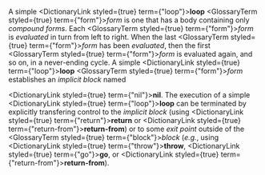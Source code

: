 
 



A simple <DictionaryLink styled={true} term={"loop"}><b>loop</b></DictionaryLink> <GlossaryTerm styled={true} term={"form"}><i>form</i></GlossaryTerm> is one that has a body containing only *compound forms*. Each <GlossaryTerm styled={true} term={"form"}><i>form</i></GlossaryTerm> is *evaluated* in turn from left to right. When the last <GlossaryTerm styled={true} term={"form"}><i>form</i></GlossaryTerm> has been *evaluated*, then the first <GlossaryTerm styled={true} term={"form"}><i>form</i></GlossaryTerm> is evaluated again, and so on, in a never-ending cycle. A simple <DictionaryLink styled={true} term={"loop"}><b>loop</b></DictionaryLink> <GlossaryTerm styled={true} term={"form"}><i>form</i></GlossaryTerm> establishes an *implicit block* named 



<DictionaryLink styled={true} term={"nil"}><b>nil</b></DictionaryLink>. The execution of a simple <DictionaryLink styled={true} term={"loop"}><b>loop</b></DictionaryLink> can be terminated by explicitly transfering control to the *implicit block* (using <DictionaryLink styled={true} term={"return"}><b>return</b></DictionaryLink> or <DictionaryLink styled={true} term={"return-from"}><b>return-from</b></DictionaryLink>) or to some *exit point* outside of the <GlossaryTerm styled={true} term={"block"}><i>block</i></GlossaryTerm> (*e.g.*, using <DictionaryLink styled={true} term={"throw"}><b>throw</b></DictionaryLink>, <DictionaryLink styled={true} term={"go"}><b>go</b></DictionaryLink>, or <DictionaryLink styled={true} term={"return-from"}><b>return-from</b></DictionaryLink>). 



